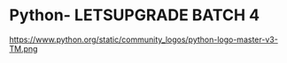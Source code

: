 # Python- LETSUPGRADE BATCH 4
https://www.python.org/static/community_logos/python-logo-master-v3-TM.png
